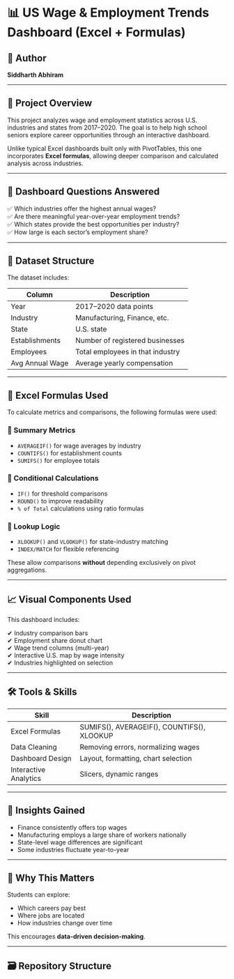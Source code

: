 
# 📊 US Wage & Employment Trends Dashboard (Excel + Formulas)

## 👤 Author
**Siddharth Abhiram**

---

## 🧠 Project Overview
This project analyzes wage and employment statistics across U.S. industries and states from 2017–2020. The goal is to help high school seniors explore career opportunities through an interactive dashboard.

Unlike typical Excel dashboards built only with PivotTables, this one incorporates **Excel formulas**, allowing deeper comparison and calculated analysis across industries.

---

## 🎯 Dashboard Questions Answered
✅ Which industries offer the highest annual wages?  
✅ Are there meaningful year-over-year employment trends?  
✅ Which states provide the best opportunities per industry?  
✅ How large is each sector’s employment share?

---

## 🧾 Dataset Structure
The dataset includes:

| Column | Description |
|--------|-------------|
| Year | 2017–2020 data points |
| Industry | Manufacturing, Finance, etc. |
| State | U.S. state |
| Establishments | Number of registered businesses |
| Employees | Total employees in that industry |
| Avg Annual Wage | Average yearly compensation |

---

## 🧮 Excel Formulas Used
To calculate metrics and comparisons, the following formulas were used:

### 📌 Summary Metrics
- `AVERAGEIF()` for wage averages by industry
- `COUNTIFS()` for establishment counts
- `SUMIFS()` for employee totals

### 📌 Conditional Calculations
- `IF()` for threshold comparisons
- `ROUND()` to improve readability
- `% of Total` calculations using ratio formulas

### 📌 Lookup Logic
- `XLOOKUP()` and `VLOOKUP()` for state-industry matching
- `INDEX/MATCH` for flexible referencing

These allow comparisons **without** depending exclusively on pivot aggregations.

---

## 📈 Visual Components Used
This dashboard includes:

✔ Industry comparison bars  
✔ Employment share donut chart  
✔ Wage trend columns (multi-year)  
✔ Interactive U.S. map by wage intensity  
✔ Industries highlighted on selection  

---

## 🛠️ Tools & Skills
| Skill | Description |
|-------|-------------|
| Excel Formulas | SUMIFS(), AVERAGEIF(), COUNTIFS(), XLOOKUP |
| Data Cleaning | Removing errors, normalizing wages |
| Dashboard Design | Layout, formatting, chart selection |
| Interactive Analytics | Slicers, dynamic ranges |

---

## 🧠 Insights Gained
- Finance consistently offers top wages
- Manufacturing employs a large share of workers nationally
- State-level wage differences are significant
- Some industries fluctuate year-to-year

---

## 🚀 Why This Matters
Students can explore:
- Which careers pay best
- Where jobs are located
- How industries change over time

This encourages **data-driven decision-making**.

---

## 🗃 Repository Structure
